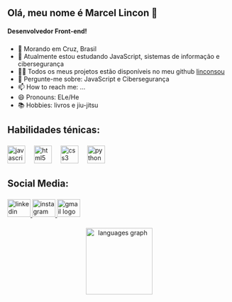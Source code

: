 ## Olá, meu nome é Marcel Lincon 👋
<h4 align="left">Desenvolvedor Front-end!</h4>

###

- 📍 Morando em Cruz, Brasil
- 🌱 Atualmente estou estudando JavaScript, sistemas de informação e cibersegurança
- 🧑‍💻 Todos os meus projetos estão disponíveis no meu github <a href="https://github.com/Linconsou">linconsou</a>
- 💬 Pergunte-me sobre: JavaScript e Cibersegurança
- 📫 How to reach me: ...
- 😄 Pronouns: ELe/He
- 📚 Hobbies: livros e jiu-jitsu

<h2 align="left">Habilidades ténicas:</h2>

###

<div align="left">
  <img src="https://skillicons.dev/icons?i=js" height="40" alt="javascript logo"  />
  <img width="12" />
  <img src="https://skillicons.dev/icons?i=html" height="40" alt="html5 logo"  />
  <img width="12" />
  <img src="https://skillicons.dev/icons?i=css" height="40" alt="css3 logo"  />
  <img width="12" />
  <img src="https://skillicons.dev/icons?i=py" height="40" alt="python logo"  />
</div>

###

<h2 align="left">Social Media:</h2>

###

<div align="left">
  <a href="https://www.linkedin.com/in/marcelsousa/" target="_blank">
    <img src="https://raw.githubusercontent.com/maurodesouza/profile-readme-generator/master/src/assets/icons/social/linkedin/default.svg" width="52" height="40" alt="linkedin logo"  />
  </a>
  <a href="https://www.instagram.com/linconsous/" target="_blank">
    <img src="https://raw.githubusercontent.com/maurodesouza/profile-readme-generator/master/src/assets/icons/social/instagram/default.svg" width="52" height="40" alt="instagram logo"  />
  </a>
  <a href="mailto:marcel.lincon3.0@gmail.com" target="_blank">
    <img src="https://raw.githubusercontent.com/maurodesouza/profile-readme-generator/master/src/assets/icons/social/gmail/default.svg" width="52" height="40" alt="gmail logo"  />
  </a>
</div>

###

<div align="center">
  <img src="https://github-readme-stats.vercel.app/api/top-langs?username=linconsou&locale=en&hide_title=false&layout=compact&card_width=320&langs_count=5&theme=tokyonight&hide_border=false&order=2" height="150" alt="languages graph"  />
</div>

###
